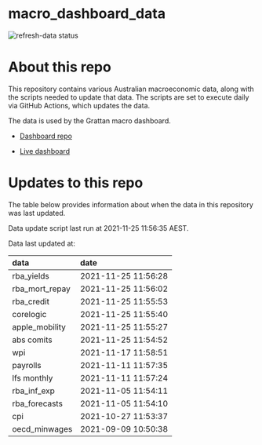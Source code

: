 
<!-- README.md is generated from README.Rmd. Please edit that file -->

# macro\_dashboard\_data

<!-- badges: start -->

![refresh-data
status](https://github.com/grattan/macro_dashboard_data/workflows/refresh-data/badge.svg)

<!-- badges: end -->

# About this repo

This repository contains various Australian macroeconomic data, along
with the scripts needed to update that data. The scripts are set to
execute daily via GitHub Actions, which updates the data.

The data is used by the Grattan macro dashboard.

  - [Dashboard repo](https://github.com/grattan/macrodashboard)

  - [Live dashboard](https://mattcowgill.shinyapps.io/macrodashboard/)

# Updates to this repo

The table below provides information about when the data in this
repository was last updated.

Data update script last run at 2021-11-25 11:56:35 AEST.

Data last updated at:

| data             | date                |
| :--------------- | :------------------ |
| rba\_yields      | 2021-11-25 11:56:28 |
| rba\_mort\_repay | 2021-11-25 11:56:02 |
| rba\_credit      | 2021-11-25 11:55:53 |
| corelogic        | 2021-11-25 11:55:40 |
| apple\_mobility  | 2021-11-25 11:55:27 |
| abs comits       | 2021-11-25 11:54:52 |
| wpi              | 2021-11-17 11:58:51 |
| payrolls         | 2021-11-11 11:57:35 |
| lfs monthly      | 2021-11-11 11:57:24 |
| rba\_inf\_exp    | 2021-11-05 11:54:11 |
| rba\_forecasts   | 2021-11-05 11:54:10 |
| cpi              | 2021-10-27 11:53:37 |
| oecd\_minwages   | 2021-09-09 10:50:38 |
